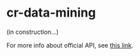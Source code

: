 # cr-data-mining
(in construction...)

For more info about official API, see [this link](https://developer.clashroyale.com/#/documentation).


